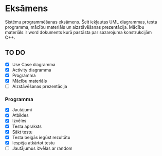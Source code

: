 # Eksāmens
Sistēmu programmēšanas eksāmens.
Šeit iekļautas UML diagrammas, testa programma, mācību materiāls un aizstāvēšanas prezentācija.
Mācību materiāls ir word dokuments kurā pastāsta par sazarojuma konstrukcijām C++.
## TO DO
- [x] Use Case diagramma
- [x] Activity diagramma
- [x] Programma
- [x] Mācību materiāls
- [ ] Aizstāvēšanas prezentācija

### Programma
- [x] Jautājumi
- [x] Atbildes
- [x] Izvēles
- [x] Testa apraksts
- [x] Sākt testu
- [x] Testa beigās iegūst rezultātu
- [x] Iespēja atkārtot testu
- [ ] Jautājumus izvēlas ar random
